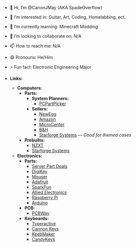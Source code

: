- 👋 Hi, I’m @CanonJMay (AKA SpadeOverflow)
- 👀 I’m interested in: Guitar, Art, Coding, Homelabbing, ect.
- 🌱 I’m currently learning: Minecraft Modding.
- 💞️ I’m looking to collaborate on: N/A
- 📫 How to reach me: N/A
- 😄 Pronouns: He/Him
- ⚡ Fun fact: Electronic Engineering Major

- **Links:**
  - **Computers:**
    - **Parts:**
      - **System Planners:**
        - [PCPartPicker](https://pcpartpicker.com)
      - **Sellers:**
        - [NewEgg](https://www.newegg.com)
        - [Amazon](https://www.amazon.com)
        - [MicroCenter](https://www.microcenter.com)
        - [B&H](https://www.bhphotovideo.com)
        - [Starforge Systems](https://starforgesystems.com) — *Good for themed cases*
    - **Prebuilts:**
      - [NZXT](https://nzxt.com)
      - [Starforge Systems](https://starforgesystems.com)
  - **Electronics:**
    - **Parts:**
      - [Server Part Deals](https://serverpartdeals.com)
      - [DigiKey](https://www.digikey.com)
      - [Mouser](https://www.mouser.com)
      - [Adafruit](https://www.adafruit.com)
      - [SparkFun](https://www.sparkfun.com)
      - [Allied Electronics](https://us.rs-online.com)
      - [Raspberry Pi](https://www.raspberrypi.com)
      - [Arduino](https://www.arduino.cc)
    - **PCB:**
      - [PCBWay](https://www.pcbway.com)
    - **Keyboards:**
      - [Typeractive](https://typeractive.xyz)
      - [Cannon Keys](https://cannonkeys.com)
      - [KeebMaker](https://keebmaker.com)
      - [CandyKeys](https://candykeys.com)
